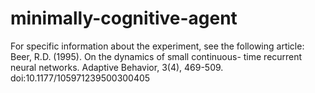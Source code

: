 # minimally-cognitive-agent

For specific information about the experiment, see the following article:
Beer, R.D. (1995). On the dynamics of small continuous- time recurrent neural networks. Adaptive Behavior, 3(4), 469-509. doi:10.1177/105971239500300405
